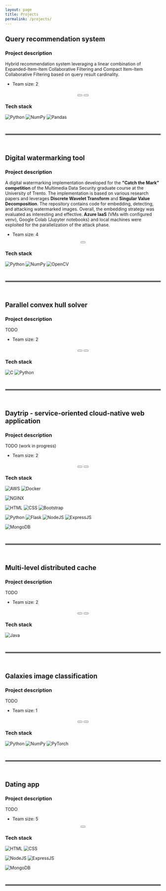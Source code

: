 ```yaml
---
layout: page
title: Projects
permalink: /projects/
---
```

<link rel="stylesheet" href="https://cdnjs.cloudflare.com/ajax/libs/font-awesome/4.7.0/css/font-awesome.min.css">

## Query recommendation system

### Project description

Hybrid recommendation system leveraging a linear combination of Expanded-Item-Item Collaborative Filtering and Compact Item-Item Collaborative Filtering based on query result cardinality.

+ Team size: 2

<center>
    <button onclick="window.open('https://github.com/vicentinileonardo/query-recommendation-system','_blank');" type="button" class="btn" ><i class="fa fa-github" style="font-size:42px"></i></button>
    <button onclick="window.open('https://github.com/vicentinileonardo/query-recommendation-system/blob/main/report.pdf','_blank');" type="button" class="btn"><i class="fa fa-file-pdf-o" style="font-size:42px"></i></button>
</center>


### Tech stack
![Python](https://img.shields.io/badge/Python-FFD43B?style=for-the-badge&logo=python&logoColor=blue)
![NumPy](https://img.shields.io/badge/Numpy-777BB4?style=for-the-badge&logo=numpy&logoColor=white) 
![Pandas](https://img.shields.io/badge/Pandas-2C2D72?style=for-the-badge&logo=pandas&logoColor=white)

<br>
<hr style="border:2px solid gray"> 
<br>

## Digital watermarking tool

### Project description

A digital watermarking implementation developed for the **"Catch the Mark" competition** of the Multimedia Data Security graduate course at the University of Trento. The implementation is based on various research papers and leverages **Discrete Wavelet Transform** and **Singular Value Decomposition**. The repository contains code for embedding, detecting, and attacking watermarked images. Overall, the embedding strategy was evaluated as interesting and effective.
**Azure IaaS** (VMs with configured venv), Google Colab (Jupyter notebooks) and local machines were exploited for the parallelization of the attack phase.



+ Team size: 4

<center>
    <button onclick="window.open('https://github.com/vicentinileonardo/DWT-SVD-digital-watermarking','_blank');" type="button" class="btn" ><i class="fa fa-github" style="font-size:42px"></i></button>
</center>

### Tech stack
![Python](https://img.shields.io/badge/Python-FFD43B?style=for-the-badge&logo=python&logoColor=blue)
![NumPy](https://img.shields.io/badge/Numpy-777BB4?style=for-the-badge&logo=numpy&logoColor=white) 
![OpenCV](https://img.shields.io/badge/OpenCV-27338e?style=for-the-badge&logo=OpenCV&logoColor=white)

<br>
<hr style="border:2px solid gray"> 
<br>

## Parallel convex hull solver

### Project description

TODO

+ Team size: 2

<center>
    <button onclick="window.open('https://github.com/vicentinileonardo/parallel-convex-hull','_blank');" type="button" class="btn" ><i class="fa fa-github" style="font-size:42px"></i></button>
    <button onclick="window.open('https://github.com/vicentinileonardo/parallel-convex-hull/blob/main/Report_Parallel_Convex_Hull-Battocchio_Vicentini.pdf','_blank');" type="button" class="btn"><i class="fa fa-file-pdf-o" style="font-size:42px"></i></button>
</center>

### Tech stack
![C](https://img.shields.io/badge/C-00599C?style=for-the-badge&logo=c&logoColor=white)
![Python](https://img.shields.io/badge/Python-FFD43B?style=for-the-badge&logo=python&logoColor=blue) 

<br>
<hr style="border:2px solid gray"> 
<br>

## Daytrip - service-oriented cloud-native web application

### Project description

TODO
(work in progress)

+ Team size: 2

<center>
    <button onclick="window.open('https://github.com/vicentinileonardo/daytrip','_blank');" type="button" class="btn" ><i class="fa fa-github" style="font-size:42px"></i></button>
    <button onclick="window.open('','_blank');" type="button" class="btn"><i class="fa fa-file-pdf-o" style="font-size:42px"></i></button>
</center>

### Tech stack
![AWS](https://img.shields.io/badge/Amazon_AWS-FF9900?style=for-the-badge&logo=amazonaws&logoColor=white)
![Docker](https://img.shields.io/badge/Docker-2CA5E0?style=for-the-badge&logo=docker&logoColor=white)

![NGINX](https://img.shields.io/badge/Nginx-009639?style=for-the-badge&logo=nginx&logoColor=white)

![HTML](https://img.shields.io/badge/HTML5-E34F26?style=for-the-badge&logo=html5&logoColor=white)
![CSS](https://img.shields.io/badge/CSS3-1572B6?style=for-the-badge&logo=css3&logoColor=white)
![Bootstrap](https://img.shields.io/badge/Bootstrap-563D7C?style=for-the-badge&logo=bootstrap&logoColor=white)

![Python](https://img.shields.io/badge/Python-FFD43B?style=for-the-badge&logo=python&logoColor=blue) 
![Flask](https://img.shields.io/badge/Flask-000000?style=for-the-badge&logo=flask&logoColor=white) 
![NodeJS](https://img.shields.io/badge/Node.js-339933?style=for-the-badge&logo=nodedotjs&logoColor=white) 
![ExpressJS](https://img.shields.io/badge/Express.js-000000?style=for-the-badge&logo=express&logoColor=white)

![MongoDB](https://img.shields.io/badge/MongoDB-4EA94B?style=for-the-badge&logo=mongodb&logoColor=white)

<br>
<hr style="border:2px solid gray"> 
<br>

## Multi-level distributed cache

### Project description

TODO

+ Team size: 2

<center>
    <button onclick="window.open('https://github.com/vicentinileonardo/distributed-cache','_blank');" type="button" class="btn" ><i class="fa fa-github" style="font-size:42px"></i></button>
    <button onclick="window.open('','_blank');" type="button" class="btn"><i class="fa fa-file-pdf-o" style="font-size:42px"></i></button>
</center>

### Tech stack
![Java](https://img.shields.io/badge/Java-ED8B00?style=for-the-badge&logo=java&logoColor=white)

<br>
<hr style="border:2px solid gray"> 
<br>

## Galaxies image classification

### Project description

TODO

+ Team size: 1

<center>
    <button onclick="window.open('https://github.com/vicentinileonardo/galaxies-image-classification','_blank');" type="button" class="btn" ><i class="fa fa-github" style="font-size:42px"></i></button>
    <button onclick="window.open('https://github.com/vicentinileonardo/galaxies-image-classification/blob/main/Report.pdf','_blank');" type="button" class="btn"><i class="fa fa-file-pdf-o" style="font-size:42px"></i></button>
</center>

### Tech stack

![Python](https://img.shields.io/badge/Python-FFD43B?style=for-the-badge&logo=python&logoColor=blue) 
![NumPy](https://img.shields.io/badge/Numpy-777BB4?style=for-the-badge&logo=numpy&logoColor=white) 
![PyTorch](https://img.shields.io/badge/PyTorch-EE4C2C?style=for-the-badge&logo=PyTorch&logoColor=white)

<br>
<hr style="border:2px solid gray"> 
<br>

## Dating app

### Project description

TODO

+ Team size: 5

<center>
    <button onclick="window.open('https://github.com/vicentinileonardo/dating-app','_blank');" type="button" class="btn" ><i class="fa fa-github" style="font-size:42px"></i></button>
</center>

### Tech stack

![HTML](https://img.shields.io/badge/HTML5-E34F26?style=for-the-badge&logo=html5&logoColor=white)
![CSS](https://img.shields.io/badge/CSS3-1572B6?style=for-the-badge&logo=css3&logoColor=white)

![NodeJS](https://img.shields.io/badge/Node.js-339933?style=for-the-badge&logo=nodedotjs&logoColor=white) 
![ExpressJS](https://img.shields.io/badge/Express.js-000000?style=for-the-badge&logo=express&logoColor=white)

![MongoDB](https://img.shields.io/badge/MongoDB-4EA94B?style=for-the-badge&logo=mongodb&logoColor=white)

<br>
<hr style="border:2px solid gray"> 
